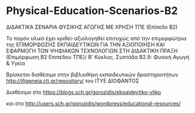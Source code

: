 # Physical-Education-Scenarios-B2
ΔΙΔΑΚΤΙΚΑ ΣΕΝΑΡΙΑ ΦΥΣΙΚΗΣ ΑΓΩΓΗΣ ΜΕ ΧΡΗΣΗ ΤΠΕ (Επίπεδο Β2) 

Το παρόν υλικό έχει κριθεί-αξιολογηθεί επιτυχώς από την επιμορφώτρια της ΕΠΙΜΟΡΦΩΣΗΣ ΕΚΠΑΙΔΕΥΤΙΚΩΝ ΓΙΑ ΤΗΝ ΑΞΙΟΠΟΙΗΣΗ ΚΑΙ ΕΦΑΡΜΟΓΗ ΤΩΝ ΨΗΦΙΑΚΩΝ ΤΕΧΝΟΛΟΓΙΩΝ ΣΤΗ ΔΙΔΑΚΤΙΚΗ ΠΡΑΞΗ (Επιμόρφωση Β2 Επιπέδου ΤΠΕ)/ Β’ Κύκλος. Συστάδα Β2.9: Φυσική Αγωγή & Υγεία

Βρίσκεται διαθέσιμο στην βιβλιοθήκη εκπαιδευτικών δραστηριοτήτων http://ifigeneia.cti.gr/repository/ του ΙΤΥΕ ΔΙΟΦΑΝΤΟΣ

Διαθέσιμο στο https://blogs.sch.gr/gorozidis/ekpaideytiko-yliko

και στο http://users.sch.gr/gorozidis/wordpress/educational-resources/
